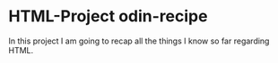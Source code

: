 # HTML-Project odin-recipe

In this project I am going to recap all the things I know so far regarding HTML. 
